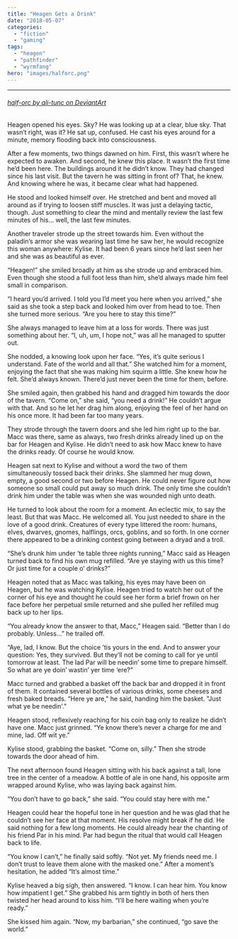 ```yaml
---
title: "Heagen Gets a Drink"
date: "2018-05-07"
categories: 
  - "fiction"
  - "gaming"
tags: 
  - "heagen"
  - "pathfinder"
  - "wyrmfang"
hero: "images/halforc.png"
---
```


* * *

###### [half-orc by ali-tunc on DeviantArt](https://www.deviantart.com/ali-tunc/art/barbarian-154795458 "half-orc by ali-tunc on DeviantArt")

Heagen opened his eyes. Sky? He was looking up at a clear, blue sky. That wasn’t right, was it? He sat up, confused. He cast his eyes around for a minute, memory flooding back into consciousness.

After a few moments, two things dawned on him. First, this wasn’t where he expected to awaken. And second, he knew this place. It wasn’t the first time he’d been here. The buildings around it he didn’t know. They had changed since his last visit. But the tavern he was sitting in front of? That, he knew. And knowing where he was, it became clear what had happened.

He stood and looked himself over. He stretched and bent and moved all around as if trying to loosen stiff muscles. It was just a delaying tactic, though. Just something to clear the mind and mentally review the last few minutes of his… well, the last few minutes.

Another traveler strode up the street towards him. Even without the paladin’s armor she was wearing last time he saw her, he would recognize this woman anywhere: Kylise. It had been 6 years since he’d last seen her and she was as beautiful as ever.

“Heagen!” she smiled broadly at him as she strode up and embraced him. Even though she stood a full foot less than him, she’d always made him feel small in comparison.

“I heard you’d arrived. I told you I’d meet you here when you arrived,” she said as she took a step back and looked him over from head to toe. Then she turned more serious. “Are you here to stay this time?”

She always managed to leave him at a loss for words. There was just something about her. “I, uh, um, I hope not,” was all he managed to sputter out.

She nodded, a knowing look upon her face. “Yes, it’s quite serious I understand. Fate of the world and all that.” She watched him for a moment, enjoying the fact that she was making him squirm a little. She knew how he felt. She’d always known. There’d just never been the time for them, before.

She smiled again, then grabbed his hand and dragged him towards the door of the tavern. “Come on,” she said, “you need a drink!” He couldn’t argue with that. And so he let her drag him along, enjoying the feel of her hand on his once more. It had been far too many years.

They strode through the tavern doors and she led him right up to the bar. Macc was there, same as always, two fresh drinks already lined up on the bar for Heagen and Kylise. He didn’t need to ask how Macc knew to have the drinks ready. Of course he would know.

Heagen sat next to Kylise and without a word the two of them simultaneously tossed back their drinks. She slammed her mug down, empty, a good second or two before Heagen. He could never figure out how someone so small could put away so much drink. The only time she couldn’t drink him under the table was when she was wounded nigh unto death.

He turned to look about the room for a moment. An eclectic mix, to say the least. But that was Macc. He welcomed all. You just needed to share in the love of a good drink. Creatures of every type littered the room: humans, elves, dwarves, gnomes, halflings, orcs, goblins, and so forth. In one corner there appeared to be a drinking contest going between a dryad and a troll.

“She’s drunk him under ‘te table three nights running,” Macc said as Heagen turned back to find his own mug refilled. “Are ye staying with us this time? Or just time for a couple o’ drinks?”

Heagen noted that as Macc was talking, his eyes may have been on Heagen, but he was watching Kylise. Heagen tried to watch her out of the corner of his eye and thought he could see her form a brief frown on her face before her perpetual smile returned and she pulled her refilled mug back up to her lips.

“You already know the answer to that, Macc,” Heagen said. “Better than I do probably. Unless…” he trailed off.

“Aye, lad, I know. But the choice ’tis yours in the end. And to answer your question: Yes, they survived. But they’ll not be coming to call for ye until tomorrow at least. The lad Par will be needin’ some time to prepare himself. So what are ye doin’ wastin’ yer time ‘ere?”

Macc turned and grabbed a basket off the back bar and dropped it in front of them. It contained several bottles of various drinks, some cheeses and fresh baked breads. “Here ye are," he said, handing him the basket. "Just what ye be needin'."

Heagen stood, reflexively reaching for his coin bag only to realize he didn’t have one. Macc just grinned. “Ye know there’s never a charge for me and mine, lad. Off wit ye.”

Kylise stood, grabbing the basket. “Come on, silly.” Then she strode towards the door ahead of him.

The next afternoon found Heagen sitting with his back against a tall, lone tree in the center of a meadow. A bottle of ale in one hand, his opposite arm wrapped around Kylise, who was laying back against him.

“You don’t have to go back,” she said. “You could stay here with me.”

Heagen could hear the hopeful tone in her question and he was glad that he couldn’t see her face at that moment. His resolve might break if he did. He said nothing for a few long moments. He could already hear the chanting of his friend Par in his mind. Par had begun the ritual that would call Heagen back to life.

“You know I can’t,” he finally said softly. “Not yet. My friends need me. I don’t trust to leave them alone with the masked one.” After a moment’s hesitation, he added “It’s almost time.”

Kylise heaved a big sigh, then answered. “I know. I can hear him. You know how impatient I get.” She grabbed his arm tightly in both of hers then twisted her head around to kiss him. “I’ll be here waiting when you’re ready.”

She kissed him again. “Now, my barbarian,” she continued, “go save the world.”
